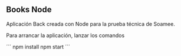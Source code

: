 ## Books Node

Aplicación Back creada con Node para la prueba técnica de Soamee.

Para arrancar la aplicación, lanzar los comandos 

´´´
npm install
npm start
´´´

